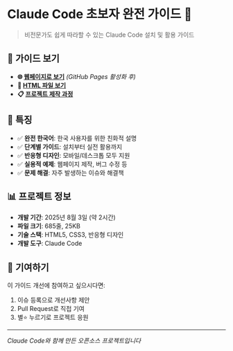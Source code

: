 # Claude Code 초보자 완전 가이드 🤖

> 비전문가도 쉽게 따라할 수 있는 Claude Code 설치 및 활용 가이드

## 📖 가이드 보기

- **🌐 [웹페이지로 보기](https://kimjs99.github.io/claude-code-guide/claude-code-beginner-guide.html)** *(GitHub Pages 활성화 후)*
- **📄 [HTML 파일 보기](claude-code-beginner-guide.html)**
- **📋 [프로젝트 제작 과정](claude-code-guide-project-log.md)**

## 🎯 특징

- ✅ **완전 한국어**: 한국 사용자를 위한 친화적 설명
- ✅ **단계별 가이드**: 설치부터 실전 활용까지
- ✅ **반응형 디자인**: 모바일/데스크톱 모두 지원
- ✅ **실용적 예제**: 웹페이지 제작, 버그 수정 등
- ✅ **문제 해결**: 자주 발생하는 이슈와 해결책

## 📊 프로젝트 정보

- **개발 기간**: 2025년 8월 3일 (약 2시간)
- **파일 크기**: 685줄, 25KB
- **기술 스택**: HTML5, CSS3, 반응형 디자인
- **개발 도구**: Claude Code

## 🤝 기여하기

이 가이드 개선에 참여하고 싶으시다면:
1. 이슈 등록으로 개선사항 제안
2. Pull Request로 직접 기여
3. 별⭐ 누르기로 프로젝트 응원

---
*Claude Code와 함께 만든 오픈소스 프로젝트입니다*

